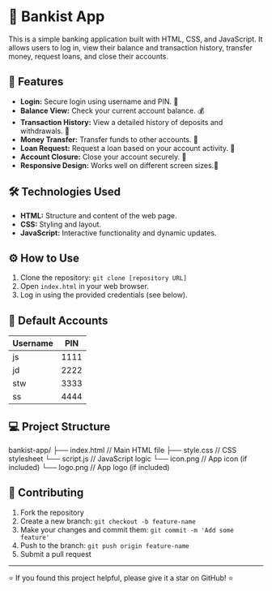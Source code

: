 # 🏦 Bankist App

This is a simple banking application built with HTML, CSS, and JavaScript.  It allows users to log in, view their balance and transaction history, transfer money, request loans, and close their accounts.

## 🚀 Features

*   **Login:** Secure login using username and PIN. 🔐
*   **Balance View:** Check your current account balance. 💰
*   **Transaction History:** View a detailed history of deposits and withdrawals. 🧾
*   **Money Transfer:** Transfer funds to other accounts. 💸
*   **Loan Request:** Request a loan based on your account activity. 🏦
*   **Account Closure:** Close your account securely. 🚪
*   **Responsive Design:** Works well on different screen sizes.📱

## 🛠️ Technologies Used

*   **HTML:** Structure and content of the web page.
*   **CSS:** Styling and layout.
*   **JavaScript:**  Interactive functionality and dynamic updates.

## ⚙️ How to Use

1.  Clone the repository: `git clone [repository URL]`
2.  Open `index.html` in your web browser.
3.  Log in using the provided credentials (see below).

## 📝 Default Accounts

| Username | PIN |
|---|---|
| js | 1111 |
| jd | 2222 |
| stw | 3333 |
| ss | 4444 |

## 💻 Project Structure

bankist-app/
├── index.html       // Main HTML file
├── style.css        // CSS stylesheet
└── script.js       // JavaScript logic
└── icon.png        // App icon (if included)
└── logo.png        // App logo (if included)

## 🤝 Contributing

1. Fork the repository
2. Create a new branch: `git checkout -b feature-name`
3. Make your changes and commit them: `git commit -m 'Add some feature'`
4. Push to the branch: `git push origin feature-name`
5. Submit a pull request


---

⭐️ If you found this project helpful, please give it a star on GitHub! ⭐️
